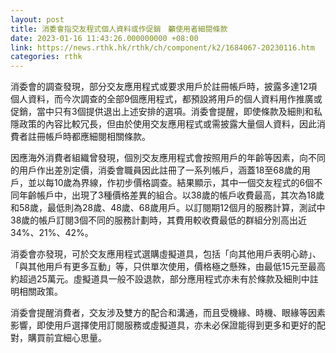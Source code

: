 ```yaml
---
layout: post
title: 消委會指交友程式個人資料或作促銷　籲使用者細閱條款
date: 2023-01-16 11:43:26.000000000 +08:00
link: https://news.rthk.hk/rthk/ch/component/k2/1684067-20230116.htm
categories: rthk
---
```


消委會的調查發現，部分交友應用程式或要求用戶於註冊帳戶時，披露多達12項個人資料，而今次調查的全部9個應用程式，都預設將用戶的個人資料用作推廣或促銷，當中只有3個提供退出上述安排的選項。消委會提醒，即使條款及細則和私隱政策的內容比較冗長，但由於使用交友應用程式或需披露大量個人資料，因此消費者註冊帳戶時都應細閱相關條款。

因應海外消費者組織曾發現，個別交友應用程式會按照用戶的年齡等因素，向不同的用戶作出差別定價，消委會職員因此註冊了一系列帳戶，涵蓋18至68歲的用戶，並以每10歲為界線，作初步價格調查。結果顯示，其中一個交友程式的6個不同年齡帳戶中，出現了3種價格差異的組合。以38歲的帳戶收費最高，其次為18歲和58歲，最低則為28歲、48歲、68歲用戶。以訂閱期12個月的服務計算，測試中38歲的帳戶訂閱3個不同的服務計劃時，其費用較收費最低的群組分別高出近34%、21%、42%。

消委會亦發現，可於交友應用程式選購虛擬道具，包括「向其他用戶表明心跡」、「與其他用戶有更多互動」等，只供單次使用，價格極之懸殊，由最低15元至最高約超過25萬元。虛擬道具一般不設退款，部分應用程式亦未有於條款及細則中註明相關政策。

消委會提醒消費者，交友涉及雙方的配合和溝通，而且受機緣、時機、眼緣等因素影響，即使用戶選擇使用訂閱服務或虛擬道具，亦未必保證能得到更多和更好的配對，購買前宜細心思量。
